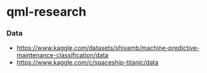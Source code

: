 # qml-research


### Data

- https://www.kaggle.com/datasets/shivamb/machine-predictive-maintenance-classification/data
- https://www.kaggle.com/c/spaceship-titanic/data
